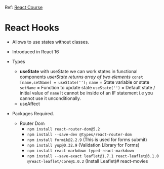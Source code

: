 Ref: <a href="https://github.com/vibs2006/React-and-ASP.NET-Core/tree/main/React%2017%20and%20ASP.NET%20Core%206" target="_blank"> React Course</a>
# React Hooks
* Allows to use states without classes. 
* Introduced in React 16
* Types
    * <b>useState</b>
    with useState we can work states in functional components
    <i>userState returns array of two elements</i>
    `const [name,setName] = useState('');`
    `name` = State variable or state
    `setName` = Function to update state
    `useState('')` = Default state / initial value of `name`
    It cannot be inside of an IF statement i.e you cannot use it unconditionally. 
    *   useAffect

* Packages Required.
    * Router Dom
        * `npm install react-router-dom@5.2`
        * `npm install --save-dev @types/react-router-dom`
        * `npm install formik@2.2.9` (This is used for forms submit)
        * `npm install yup@0.32.9` (Validation Library for Forms)
        * `npm install react-markdown typed-react-markdown`
        * `npm install --save-exact leaflet@1.7.1 react-leaflet@3.1.0 @react-leaflet/core@1.0.2` (Install Leaflet)# react-movies
